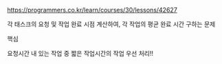 https://programmers.co.kr/learn/courses/30/lessons/42627

각 태스크의 요청 및 작업 완료 시점 계산하여, 각 작업의 평균 완료 시간 구하는 문제

핵심

요청시간 내 있는 작업 중 짧은 작업시간의 작업 우선 처리!!
